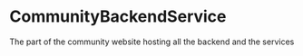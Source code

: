 # CommunityBackendService
The part of the community website hosting all the backend and the services
